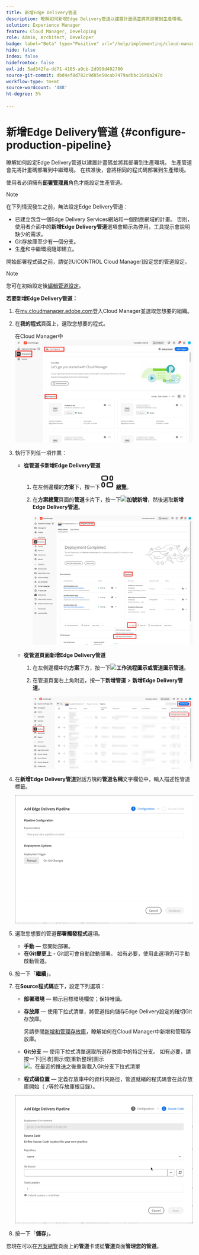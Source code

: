 ```yaml
---
title: 新增Edge Delivery管道
description: 瞭解如何新增Edge Delivery管道以建置計畫碼並將其部署到生產環境。
solution: Experience Manager
feature: Cloud Manager, Developing
role: Admin, Architect, Developer
badge: label="Beta" type="Positive" url="/help/implementing/cloud-manager/release-notes/current.md#gitlab-bitbucket"
hide: false
index: false
hidefromtoc: false
exl-id: 5ad342fa-dd71-4105-a9cb-2d999d402780
source-git-commit: dbd4ef8d782c9d05e50cab7479adbbc16d6a247d
workflow-type: tm+mt
source-wordcount: '488'
ht-degree: 5%

---
```


# 新增Edge Delivery管道 {#configure-production-pipeline}

瞭解如何設定Edge Delivery管道以建置計畫碼並將其部署到生產環境。 生產管道會先將計畫碼部署到中繼環境。 在核准後，會將相同的程式碼部署到生產環境。

使用者必須擁有&#x200B;**[部署管理員](/help/onboarding/cloud-manager-introduction.md#role-based-permissions)**&#x200B;角色才能設定生產管道。

>[!NOTE]
>
>在下列情況發生之前，無法設定Edge Delivery管道：
>
>* 已建立包含一個Edge Delivery Services網站和一個對應網域的計畫。 否則，使用者介面中的&#x200B;**新增Edge Delivery管道**&#x200B;選項會顯示為停用，工具提示會說明缺少的需求。
>* Git存放庫至少有一個分支。
>* 生產和中繼環境隨即建立。

<!-- CMGR‑69680 -->


開始部署程式碼之前，請從[!UICONTROL Cloud Manager]設定您的管道設定。

>[!NOTE]
>
>您可在初始設定後[編輯管道設定](managing-pipelines.md)。

**若要新增Edge Delivery管道：**

1. 在[my.cloudmanager.adobe.com](https://my.cloudmanager.adobe.com/)登入Cloud Manager並選取您想要的組織。

1. 在&#x200B;**我的程式**&#x200B;頁面上，選取您想要的程式。

   在Cloud Manager中![我的方案頁面](/help/implementing/cloud-manager/configuring-pipelines/assets/my-programs.png)

1. 執行下列任一項作業：

   * **從管道卡新增Edge Delivery管道**

      1. 在左側邊欄的&#x200B;**方案**&#x200B;下，按一下&#x200B;**![總覽圖示](/help/implementing/cloud-manager/configuring-pipelines/assets/overview.svg) [總覽](/help/implementing/cloud-manager/navigation.md#my-programs)**。
      1. 在&#x200B;**方案總覽**&#x200B;頁面的&#x200B;**管道**&#x200B;卡片下，按一下&#x200B;**![加號](https://spectrum.adobe.com/static/icons/workflow_18/Smock_Add_18_N.svg)新增**，然後選取&#x200B;**新增Edge Delivery管道**。

         ![計畫總覽頁面上的管道卡](/help/implementing/cloud-manager/configuring-pipelines/assets/pipelinescard-add-ed-pipeline.png)

   * **從管道頁面新增Edge Delivery管道**

      1. 在左側邊欄中的&#x200B;**方案**&#x200B;下方，按一下&#x200B;**![工作流程圖示或管道圖示](https://spectrum.adobe.com/static/icons/workflow_18/Smock_Workflow_18_N.svg)管道**。
      1. 在管道頁面右上角附近，按一下&#x200B;**新增管道** > **新增Edge Delivery管道**。

         ![具有新增管道按鈕的管道頁面](/help/implementing/cloud-manager/configuring-pipelines/assets/pipelinespage-add-ed-pipeline.png)

1. 在&#x200B;**新增Edge Delivery管道**&#x200B;對話方塊的&#x200B;**管道名稱**&#x200B;文字欄位中，輸入描述性管道標籤。

   ![新增Edge Delivery管道對話方塊](/help/implementing/cloud-manager/configuring-pipelines/assets/add-edge-delivery-pipeline-configuration.png)

1. 選取您想要的管道&#x200B;**部署觸發程式**&#x200B;選項。

   * **手動** — 您開始部署。
   * **在Git變更上** - Git認可會自動啟動部署。 如有必要，使用此選項仍可手動啟動管道。

1. 按一下「**繼續**」。

1. 在&#x200B;**Source程式碼**&#x200B;底下，設定下列選項：

   * **部署環境** — 顯示目標環境欄位；保持唯讀。

   * **存放庫** — 使用下拉式清單，將管道指向儲存Edge Delivery設定的確切Git存放庫。

     另請參閱[新增和管理存放庫](/help/implementing/cloud-manager/managing-code/managing-repositories.md)，瞭解如何在Cloud Manager中新增和管理存放庫。

   * **Git分支** — 使用下拉式清單選取所選存放庫中的特定分支。 如有必要，請按一下[回收]圖示或[重新整理]圖示![，在最近的推送之後重新載入Git分支下拉式清單](https://spectrum.adobe.com/static/icons/workflow_18/Smock_Refresh_18_N.svg)
   * **程式碼位置** — 定義存放庫中的資料夾路徑，管道就緒的程式碼會在此存放庫開始（ `/`等於存放庫根目錄）。

   ![設定管道](/help/implementing/cloud-manager/configuring-pipelines/assets/add-edge-delivery-pipeline-sourcecode.png)

1. 按一下「**儲存**」。

您現在可以在[方案總覽](managing-pipelines.md)頁面上的&#x200B;**管道**&#x200B;卡或從&#x200B;**管道**&#x200B;頁面&#x200B;**管理您的管道**。
